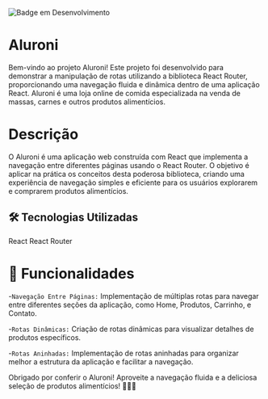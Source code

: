 ![Badge em Desenvolvimento](http://img.shields.io/static/v1?label=STATUS&message=EM%20DESENVOLVIMENTO&color=GREEN&style=for-the-badge)


<h1>Aluroni</h1>
Bem-vindo ao projeto Aluroni! Este projeto foi desenvolvido para demonstrar a manipulação de rotas utilizando a biblioteca React Router, proporcionando uma navegação fluida e dinâmica dentro de uma aplicação React. Aluroni é uma loja online de comida especializada na venda de massas, carnes e outros produtos alimentícios.

# Descrição
O Aluroni é uma aplicação web construída com React que implementa a navegação entre diferentes páginas usando o React Router. O objetivo é aplicar na prática os conceitos desta poderosa biblioteca, criando uma experiência de navegação simples e eficiente para os usuários explorarem e comprarem produtos alimentícios.

## 🛠 Tecnologias Utilizadas
React
React Router

# :hammer: Funcionalidades
-`Navegação Entre Páginas:`
Implementação de múltiplas rotas para navegar entre diferentes seções da aplicação, como Home, Produtos, Carrinho, e Contato.

-`Rotas Dinâmicas:` 
Criação de rotas dinâmicas para visualizar detalhes de produtos específicos.

-`Rotas Aninhadas:`
Implementação de rotas aninhadas para organizar melhor a estrutura da aplicação e facilitar a navegação.


Obrigado por conferir o Aluroni! Aproveite a navegação fluida e a deliciosa seleção de produtos alimentícios! 🍝🥩🍲
